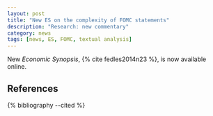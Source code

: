 ```yaml
---
layout: post
title: "New ES on the complexity of FOMC statements"
description: "Research: new commentary"
category: news 
tags: [news, ES, FOMC, textual analysis]
---
```



New _Economic Synopsis_, {% cite fedles2014n23 %}, is now available online.


References
----------

{% bibliography --cited %}